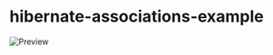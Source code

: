 # hibernate-associations-example
![Preview](https://github.com/Mainali/hibernate-associations-example/blob/master/assoc_Diagram.PNG)
